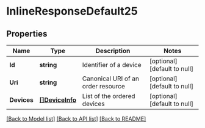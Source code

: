# InlineResponseDefault25

## Properties
Name | Type | Description | Notes
------------ | ------------- | ------------- | -------------
**Id** | **string** | Identifier of a device | [optional] [default to null]
**Uri** | **string** | Canonical URI of an order resource | [optional] [default to null]
**Devices** | [**[]DeviceInfo**](DeviceInfo.md) | List of the ordered devices | [optional] [default to null]

[[Back to Model list]](../README.md#documentation-for-models) [[Back to API list]](../README.md#documentation-for-api-endpoints) [[Back to README]](../README.md)



